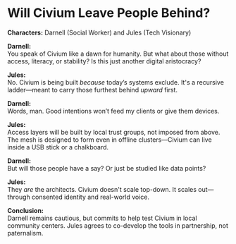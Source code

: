 # Will Civium Leave People Behind?

**Characters:** Darnell (Social Worker) and Jules (Tech Visionary)

**Darnell:**  
You speak of Civium like a dawn for humanity. But what about those without access, literacy, or stability? Is this just another digital aristocracy?

**Jules:**  
No. Civium is being built *because* today’s systems exclude. It's a recursive ladder—meant to carry those furthest behind *upward* first.

**Darnell:**  
Words, man. Good intentions won’t feed my clients or give them devices.

**Jules:**  
Access layers will be built by local trust groups, not imposed from above. The mesh is designed to form even in offline clusters—Civium can live inside a USB stick or a chalkboard.

**Darnell:**  
But will those people have a say? Or just be studied like data points?

**Jules:**  
They *are* the architects. Civium doesn't scale top-down. It scales out—through consented identity and real-world voice.

**Conclusion:**  
Darnell remains cautious, but commits to help test Civium in local community centers. Jules agrees to co-develop the tools in partnership, not paternalism.

